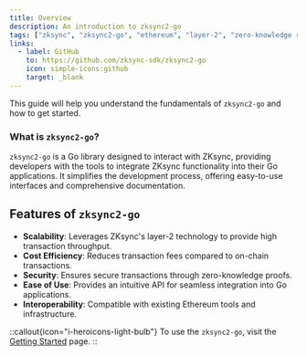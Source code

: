 ```yaml
---
title: Overview
description: An introduction to zksync2-go
tags: ["zksync", "zksync2-go", "ethereum", "layer-2", "zero-knowledge rollups", "go library", "blockchain scalability", "crypto transactions"]
links:
  - label: GitHub
    to: https://github.com/zksync-sdk/zksync2-go
    icon: simple-icons:github
    target: _blank
---
```


This guide will help you understand the fundamentals of `zksync2-go` and how to get started.

### What is `zksync2-go`?
`zksync2-go` is a Go library designed to interact with ZKsync, providing developers with the tools to integrate
ZKsync functionality into their Go applications. It simplifies the development process, offering easy-to-use
interfaces and comprehensive documentation.

## Features of `zksync2-go`

- **Scalability**: Leverages ZKsync's layer-2 technology to provide high transaction throughput.
- **Cost Efficiency**: Reduces transaction fees compared to on-chain transactions.
- **Security**: Ensures secure transactions through zero-knowledge proofs.
- **Ease of Use**: Provides an intuitive API for seamless integration into Go applications.
- **Interoperability**: Compatible with existing Ethereum tools and infrastructure.

::callout{icon="i-heroicons-light-bulb"}
To use the `zksync2-go`, visit the [Getting Started](/go/guides) page.
::

